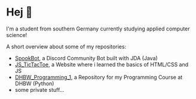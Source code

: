 # Hej 🙂

I'm a student from southern Germany currently studying applied computer science! 

A short overview about some of my repositories:
- [SpookBot](https://github.com/Evolinox/SpookBot), a Discord Community Bot built with JDA (Java)
- [JS_TicTacToe](https://github.com/Evolinox/JS_TicTacToe), a Website where i learned the basics of HTML/CSS and JS
- [DHBW_Programming_1](https://github.com/Evolinox/DHBW_Programming_1), a Repository for my Programming Course at DHBW (Python)
- some private stuff...

<!---
Spooki02/Spooki02 is a ✨ special ✨ repository because its `README.md` (this file) appears on your GitHub profile.
You can click the Preview link to take a look at your changes.
--->
